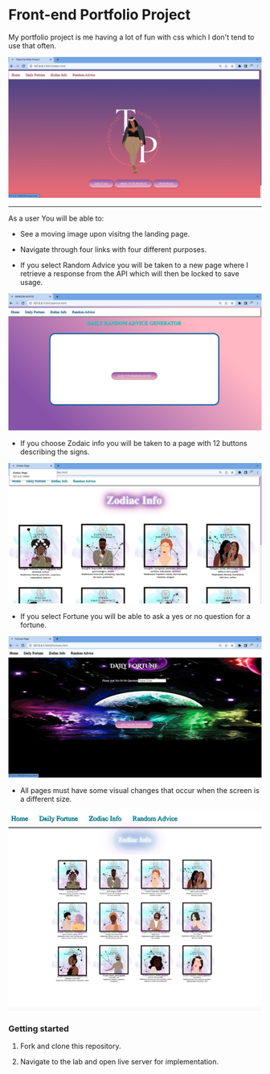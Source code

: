 # Front-end Portfolio Project

My portfolio project is me having a lot of fun with css which I don't tend to use that often. 

![Image of a completed lab.](home.png)

---

As a user You will be able to:

- See a moving image upon visitng the landing page.

- Navigate through four links with four different purposes.

- If you select Random Advice you will be taken to a new page where I retrieve a response from the API which will then be locked to save usage.

![Image Random Advise.](Large%20Random.png)


- If you choose Zodaic info you will be taken to a page with 12 buttons describing the signs. 

![Image of Zodiac Info.](Zodiacpage.png)


- If you select Fortune you will be able to ask a yes or no question for a fortune. 

![Image of Fortune.](fortunePhoto.png)


-  All pages must have some visual changes that occur when the screen is a different size.

![Image of a small.](smallZodiac.png)


### Getting started

1. Fork and clone this repository.

1. Navigate to the lab and open live server for implementation. 
